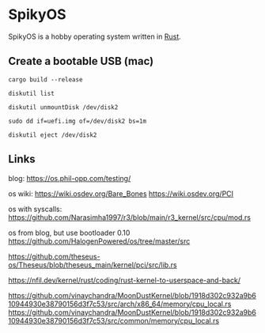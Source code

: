 # SpikyOS

SpikyOS is a hobby operating system written in [Rust](https://www.rust-lang.org/).

## Create a bootable USB (mac)

```shell
cargo build --release

diskutil list

diskutil unmountDisk /dev/disk2

sudo dd if=uefi.img of=/dev/disk2 bs=1m

diskutil eject /dev/disk2
```

## Links

blog:
https://os.phil-opp.com/testing/

os wiki:
https://wiki.osdev.org/Bare_Bones
https://wiki.osdev.org/PCI

os with syscalls:
https://github.com/Narasimha1997/r3/blob/main/r3_kernel/src/cpu/mod.rs

os from blog, but use bootloader 0.10
https://github.com/HalogenPowered/os/tree/master/src

https://github.com/theseus-os/Theseus/blob/theseus_main/kernel/pci/src/lib.rs

https://nfil.dev/kernel/rust/coding/rust-kernel-to-userspace-and-back/



https://github.com/vinaychandra/MoonDustKernel/blob/1918d302c932a9b610944930e38790156d3f7c53/src/arch/x86_64/memory/cpu_local.rs
https://github.com/vinaychandra/MoonDustKernel/blob/1918d302c932a9b610944930e38790156d3f7c53/src/common/memory/cpu_local.rs
